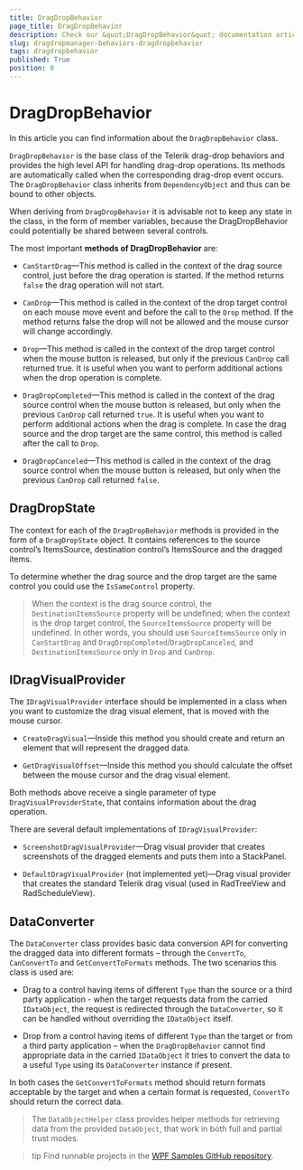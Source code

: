```yaml
---
title: DragDropBehavior
page_title: DragDropBehavior
description: Check our &quot;DragDropBehavior&quot; documentation article for the DragDropManager {{ site.framework_name }} control.
slug: dragdropmanager-behaviors-dragdropbehavior
tags: dragdropbehavior
published: True
position: 0
---
```


# DragDropBehavior

In this article you can find information about the `DragDropBehavior` class.

`DragDropBehavior` is the base class of the Telerik drag-drop behaviors and provides the high level API for handling drag-drop operations. Its methods are automatically called when the corresponding drag-drop event occurs. The `DragDropBehavior` class inherits from `DependencyObject` and thus can be bound to other objects.

When deriving from `DragDropBehavior` it is advisable not to keep any state in the class, in the form of member variables, because the DragDropBehavior could potentially be shared between several controls.      	

The most important __methods of DragDropBehavior__ are:

* `CanStartDrag`&mdash;This method is called in the context of the drag source control, just before the drag operation is started. If the method returns `false` the drag operation will not start.

* `CanDrop`&mdash;This method is called in the context of the drop target control on each mouse move event and before the call to the `Drop` method. If the method returns false the drop will not be allowed and the mouse cursor will change accordingly.

* `Drop`&mdash;This method is called in the context of the drop target control when the mouse button is released, but only if the previous `CanDrop` call returned true. It is useful when you want to perform additional actions when the drop operation is complete.

* `DragDropCompleted`&mdash;This method is called in the context of the drag source control when the mouse button is released, but only when the previous `CanDrop` call returned `true`. It is useful when you want to perform additional actions when the drag is complete. In case the drag source and the drop target are the same control, this method is called after the call to `Drop`.

* `DragDropCanceled`&mdash;This method is called in the context of the drag source control when the mouse button is released, but only when the previous `CanDrop` call returned `false`.

## DragDropState

The context for each of the `DragDropBehavior` methods is provided in the form of a `DragDropState` object. It contains references to the source control’s ItemsSource, destination control’s ItemsSource and the dragged items.     

To determine whether the drag source and the drop target are the same control you could use the `IsSameControl` property.

>When the context is the drag source control, the `DestinationItemsSource` property will be undefined; when the context is the drop target control, the `SourceItemsSource` property will be undefined. In other words, you should use `SourceItemsSource` only in `CanStartDrag` and `DragDropCompleted`/`DragDropCanceled`, and `DestinationItemsSource` only in `Drop` and `CanDrop`.      

## IDragVisualProvider

The `IDragVisualProvider` interface should be implemented in a class when you want to customize the drag visual element, that is moved with the mouse cursor.      	

* `CreateDragVisual`&mdash;Inside this method you should create and return an element that will represent the dragged data.

* `GetDragVisualOffset`&mdash;Inside this method you should calculate the offset between the mouse cursor and the drag visual element.

Both methods above receive a single parameter of type `DragVisualProviderState`, that contains information about the drag operation.

There are several default implementations of `IDragVisualProvider`:

* `ScreenshotDragVisualProvider`&mdash;Drag visual provider that creates screenshots of the dragged elements and puts them into a StackPanel.

* `DefaultDragVisualProvider` (not implemented yet)&mdash;Drag visual provider that creates the standard Telerik drag visual (used in RadTreeView and RadScheduleView).

## DataConverter

The `DataConverter` class provides basic data conversion API for converting the dragged data into different formats – through the `ConvertTo`, `CanConvertTo` and `GetConvertToFormats` methods. The two scenarios this class is used are:

* Drag to a control having items of different `Type` than the source or a third party application - when the target requests data from the carried `IDataObject`, the request is redirected through the `DataConverter`, so it can be handled without overriding the `IDataObject` itself.

* Drop from a control having items of different `Type` than the target or from a third party application – when the `DragDropBehavior` cannot find appropriate data in the carried `IDataObject` it tries to convert the data to a useful `Type` using its `DataConverter` instance if present.

In both cases the `GetConvertToFormats` method should return formats acceptable by the target and when a certain format is requested, `ConvertTo` should return the correct data.

>The `DataObjectHelper` class provides helper methods for retrieving data from the provided `DataObject`, that work in both full and partial trust modes.

>tip Find runnable projects in the [WPF Samples GitHub repository](https://github.com/telerik/xaml-sdk/tree/master/DragDrop).

